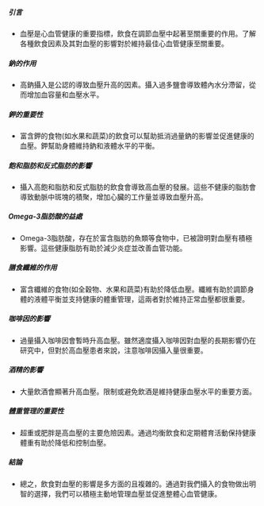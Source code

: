 ##### 引言
* 血壓是心血管健康的重要指標，飲食在調節血壓中起著至關重要的作用。了解各種飲食因素及其對血壓的影響對於維持最佳心血管健康至關重要。

##### 鈉的作用
* 高鈉攝入是公認的導致血壓升高的因素。攝入過多鹽會導致體內水分滯留，從而增加血容量和血壓水平。

##### 鉀的重要性
* 富含鉀的食物(如水果和蔬菜)的飲食可以幫助抵消過量鈉的影響並促進健康的血壓。鉀幫助身體維持鈉和液體水平的平衡。

##### 飽和脂肪和反式脂肪的影響
* 攝入高飽和脂肪和反式脂肪的飲食會導致高血壓的發展。這些不健康的脂肪會導致動脈中斑塊的積聚，增加心臟的工作量並導致血壓升高。

##### Omega-3脂肪酸的益處
* Omega-3脂肪酸，存在於富含脂肪的魚類等食物中，已被證明對血壓有積極影響。這些健康脂肪有助於減少炎症並改善血管功能。

##### 膳食纖維的作用
* 富含纖維的食物(如全穀物、水果和蔬菜)有助於降低血壓。纖維有助於調節身體的液體平衡並支持健康的體重管理，這兩者對於維持正常血壓都很重要。

##### 咖啡因的影響
* 過量攝入咖啡因會暫時升高血壓。雖然適度攝入咖啡因對血壓的長期影響仍在研究中，但對於高血壓患者來說，注意咖啡因攝入量很重要。

##### 酒精的影響
* 大量飲酒會顯著升高血壓。限制或避免飲酒是維持健康血壓水平的重要方面。

##### 體重管理的重要性
* 超重或肥胖是高血壓的主要危險因素。通過均衡飲食和定期體育活動保持健康體重有助於降低和控制血壓。

##### 結論
* 總之，飲食對血壓的影響是多方面的且複雜的。通過對我們攝入的食物做出明智的選擇，我們可以積極主動地管理血壓並促進整體心血管健康。